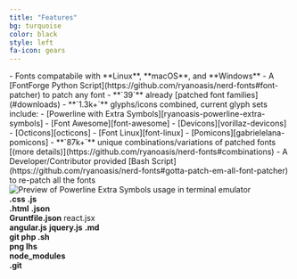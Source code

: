 ```yaml
---
title: "Features"
bg: turquoise
color: black
style: left
fa-icon: gears
---
```


<div class="container">
  <div class="half column nerd-font-badges" markdown="1">
  - Fonts compatabile with **Linux**, **macOS**, and **Windows**
  - A [FontForge Python Script](https://github.com/ryanoasis/nerd-fonts#font-patcher) to patch any font
  - **`39`** already [patched font families](#downloads)
  - **`1.3k+`** glyphs/icons combined, current glyph sets include:
    - [Powerline with Extra Symbols][ryanoasis-powerline-extra-symbols]
    - [Font Awesome][font-awesome]
    - [Devicons][vorillaz-devicons]
    - [Octicons][octicons]
    - [Font Linux][font-linux]
    - [Pomicons][gabrielelana-pomicons]
  - **`87k+`** unique combinations/variations of patched fonts [(more details)](https://github.com/ryanoasis/nerd-fonts#combinations)
  - A Developer/Contributor provided [Bash Script](https://github.com/ryanoasis/nerd-fonts#gotta-patch-em-all-font-patcher) to re-patch all the fonts
  </div>
  <div class="half column">
    <div class="subtlecircle sectiondivider faicon sectioninner sectioninner1">
      <img src="https://github.com/ryanoasis/powerline-extra-symbols/raw/master/preview.png" alt="Preview of Powerline Extra Symbols usage in terminal emulator">
    </div>
    <div class="subtlecircle sectiondivider faicon sectioninner sectioninner2">
      <div>
        <b class="nf2"><i class="nerd-font nf-seti-css"></i>.css</b> <b class="nf1"><i class="nerd-font nf-dev-javascript"></i>.js</b><br/>
        <b class="nf3"><i class="nerd-font nf-dev-html5"></i>.html</b> <b class="nf4"><i class="nerd-font nf-seti-json"></i>.json</b><br/>
        <b class="nf6"><i class="nerd-font nf-seti-grunt"></i> Gruntfile.json</b> <i class="nerd-font nf-dev-react"></i>react.jsx<br/>
        <b class="nf7"><i class="nerd-font nf-dev-angular"></i>angular.js</b> <b class="nf2"><i class="nerd-font nf-dev-jquery"></i>jquery.js</b> <b class="nf6"><i class="nerd-font nf-seti-markdown"></i>.md</b><br/>
        <b class="nf2"><i class="nerd-font nf-dev-git"></i> git </b> <b class="nf4"><i class="nerd-font nf-seti-php"></i> php </b> <b class="nf3"><i class="nerd-font nf-dev-terminal"></i> .sh</b><br/>
        <b class="nf2"><i class="nerd-font nf-fa-image"></i> png </b> <b class="nf4"><i class="nerd-font nf-dev-haskell"></i> lhs </b><br/>
        <b class="nf3"><i class="nerd-font nf-custom-folder_npm"></i> node_modules</b><br/>
        <b class="nf2"><i class="nerd-font nf-custom-folder_github"></i> .git</b><br/>
      </div>
    </div>
  </div>
</div>


<!--
Repo References
-->

[vim-devicons]:https://github.com/ryanoasis/vim-devicons "VimDevIcons Vim Plugin (external link) ➶"
[vorillaz-devicons]:http://vorillaz.github.io/devicons/
[font-awesome]:https://github.com/FortAwesome/Font-Awesome
[font-awesome-extension]:https://github.com/AndreLGava/font-awesome-extension
[octicons]:https://github.com/github/octicons
[font-linux]:https://github.com/Lukas-W/font-linux
[gabrielelana-pomicons]:https://github.com/gabrielelana/pomicons
[Seti-UI]:https://atom.io/themes/seti-ui
[ryanoasis-powerline-extra-symbols]:https://github.com/ryanoasis/powerline-extra-symbols
[wiki]:https://github.com/ryanoasis/nerd-fonts/wiki
[wiki-project-purpose]:https://github.com/ryanoasis/nerd-fonts/wiki/Project-Purpose
[repo]:https://github.com/ryanoasis/nerd-fonts
[gitter]:https://gitter.im/ryanoasis/nerd-fonts


